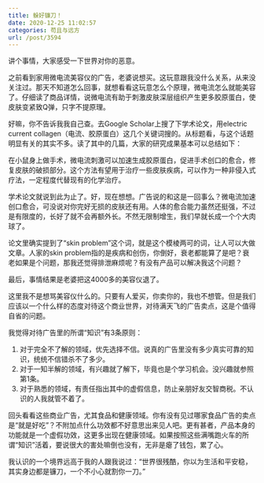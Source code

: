 ```yaml
---
title: 躲好镰刀！
date: 2020-12-25 11:02:57
categories: 苟且与远方
url: /post/3594
---
```


讲个事情，大家感受一下世界对你的恶意。

之前看到家用微电流美容仪的广告，老婆说想买。这玩意跟我没什么关系，从来没关注过。那天不知道怎么回事，就想看看这玩意怎么个原理，微电流怎么就能美容了。仔细读了商品详情，说微电流有助于刺激皮肤深层组织产生更多胶原蛋白，使皮肤变紧致Q弹，只字不提原理。

好嘛，你不告诉我我自己查。去Google Scholar上搜了下学术论文，用electric current collagen（电流、胶原蛋白）这几个关键词搜的。从标题看，与这个话题明显有关的其实不多。读了其中的几篇，大家的研究成果基本可以总结如下：

在小鼠身上做手术，微电流刺激可以加速生成胶原蛋白，促进手术创口的愈合，修复皮肤的破损部分。这个方法有望用于治疗一些皮肤疾病，可以作为一种非侵入式疗法，一定程度代替现有的化学治疗。

学术论文就说到此为止了。好，现在想想。广告说的和这是一回事么？微电流加速创口愈合，可没说对你完好无损的皮肤还有用。人体的愈合能力虽然还挺强，不过是有限度的，长好了就不会再额外长。不然无限制增生，我们早就长成一个个大肉球了。

论文里确实提到了“skin problem”这个词，就是这个模棱两可的词，让人可以大做文章。人家的skin problem指的是疾病和创伤，你倒好，衰老都能算了是吧？衰老如果是个问题，那我还觉得排泄麻烦呢？有没有产品可以解决我这个问题？

最后，事情结果是老婆把这4000多的美容仪退了。

这里我不是想骂美容仪什么的。只要有人爱买，你卖你的，我也不想管。但是我们应该以一个什么样的态度对待这个商业世界，对待满天飞的广告卖点，这是个值得自省的问题。

我觉得对待广告里的所谓“知识”有3条原则：
1. 对于完全不了解的领域，优先选择不信。说真的广告里没有多少真实可靠的知识，统统不信错杀不了多少。
2. 对于一知半解的领域，有兴趣就了解下，毕竟也是个学习机会。没兴趣就参照第1条。
3. 对于熟悉的领域，有责任指出其中的虚假信息，防止亲朋好友交智商税。不认识的人我就管不着了。

回头看看这些商业广告，尤其食品和健康领域。你有没有见过哪家食品广告的卖点是“就是好吃”？不附加点什么功效都不好意思出来见人吧。更有甚者，产品本身的功能就是一个虚假功效，这更多出现在健康领域。如果按照这些满嘴跑火车的所谓“知识”活着，要说很大的害处嘛倒也没有，无非是瘪了钱包，累了心。

我认识的一个境界远高于我的人跟我说过：“世界很残酷，你以为生活和平安稳，其实身边都是镰刀，一个不小心就割你一刀。”